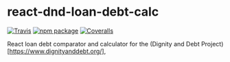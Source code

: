 # react-dnd-loan-debt-calc

[![Travis][build-badge]][build]
[![npm package][npm-badge]][npm]
[![Coveralls][coveralls-badge]][coveralls]

React loan debt comparator and calculator for the (Dignity and Debt Project)[https://www.dignityanddebt.org/],

[build-badge]: https://img.shields.io/travis/user/repo/master.png?style=flat-square
[build]: https://travis-ci.org/user/repo

[npm-badge]: https://img.shields.io/npm/v/npm-package.png?style=flat-square
[npm]: https://www.npmjs.org/package/npm-package

[coveralls-badge]: https://img.shields.io/coveralls/user/repo/master.png?style=flat-square
[coveralls]: https://coveralls.io/github/user/repo

